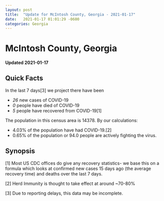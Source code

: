 ```yaml
---
layout: post
title:  "Update for McIntosh County, Georgia - 2021-01-17"
date:   2021-01-17 01:01:29 -0600
categories: Georgia
---
```


# McIntosh County, Georgia
#### Updated 2021-01-17

## Quick Facts

In the last 7 days[3] we project there have been
- *26* new cases of COVID-19
- *0* people have died of COVID-19
- *5* people have recovered from COVID-19[1]

The population in this census area is 14378. By our calculations:
- 4.03% of the population have had COVID-19.[2]
- 0.65% of the population or 94.0 people are actively fighting the virus.

## Synopsis




[1] Most US CDC offices do give any recovery statistics- we base this on a formula which looks at confirmed new cases
15 days ago (the average recovery time) and deaths over the last 7 days.

[2] Herd Immunity is thought to take effect at around ~70-80%

[3] Due to reporting delays, this data may be incomplete.
 
    